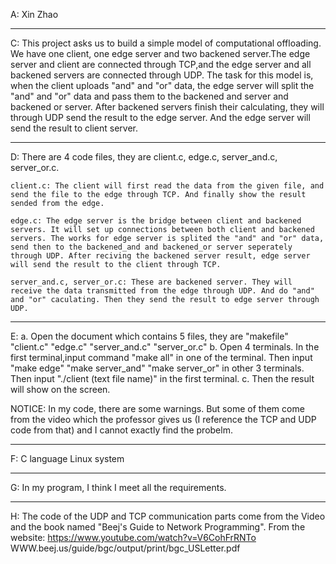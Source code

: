 A: 	Xin Zhao

****************************************************************************************************************************************
C:  	This project asks us to build a simple model of computational offloading. We have one client, one edge server and two backened server.The edge server and client are connected through TCP,and the edge server and all backened servers are connected through UDP. The task for this model is, when the client uploads "and" and "or" data, the edge server will split the "and" and "or" data and pass them to the backened and server and backened or server. After backened servers finish their calculating, they will through UDP send the result to the edge server. And the edge server will send the result to client server. 

****************************************************************************************************************************************
D: 	There are 4 code files, they are client.c, edge.c,  server_and.c, server_or.c.

  	client.c: The client will first read the data from the given file, and send the file to the edge through TCP. And finally show the result sended from the edge.

	edge.c: The edge server is the bridge between client and backened servers. It will set up connections between both client and backened servers. The works for edge server is splited the "and" and "or" data, send then to the backened_and and backened_or server seperately through UDP. After reciving the backened server result, edge server will send the result to the client through TCP.

	server_and.c, server_or.c: These are backened server. They will receive the data transmitted from the edge through UDP. And do "and" and "or" caculating. Then they send the result to edge server through UDP. 

***************************************************************************
E:	a. Open the document which contains 5 files, they are "makefile"  "client.c"  "edge.c"  "server_and.c"  "server_or.c"
	b. Open 4 terminals. In the first terminal,input command "make all" in one of the terminal. Then input "make edge" "make server_and" "make server_or" in other 3 terminals. Then input "./client (text file name)" in the first terminal. 
	c. Then the result will show on the screen.

NOTICE: In my code, there are some warnings. But some of them come from the video which the professor gives us (I reference the TCP and UDP code from that) and I cannot exactly find the probelm.

******************************************************************************
F: 	C language
        Linux system

******************************************************************************
G: 	In my program, I think I meet all the requirements.

******************************************************************************** 
H:	The code of the  UDP and TCP communication parts come from the Video and the book named "Beej's Guide to Network Programming". 
From the website:
	https://www.youtube.com/watch?v=V6CohFrRNTo  
	WWW.beej.us/guide/bgc/output/print/bgc_USLetter.pdf 



			

